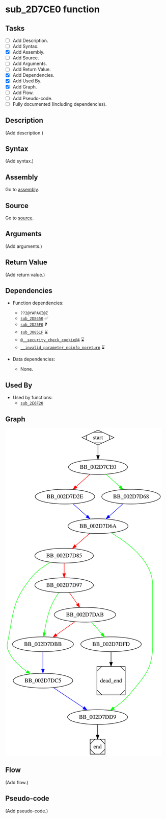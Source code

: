 # sub_2D7CE0 function

## Tasks

- [ ] Add Description.
- [ ] Add Syntax.
- [X] Add Assembly.
- [ ] Add Source.
- [ ] Add Arguments.
- [ ] Add Return Value.
- [X] Add Dependencies.
- [X] Add Used By.
- [X] Add Graph.
- [ ] Add Flow.
- [ ] Add Pseudo-code.
- [ ] Fully documented (Including dependencies).

## Description

(Add description.)

## Syntax

(Add syntax.)

## Assembly

Go to [assembly](../asm/sub_2D7CE0.asm).

## Source

Go to [source](../cc/sub_2D7CE0.cc).

## Arguments

(Add arguments.)

## Return Value

(Add return value.)

## Dependencies

* Function dependencies:
  * `??2@YAPAXI@Z`
  * [`sub_2D8450`](sub_2D8450.md) ✅
  * [`sub_2D25F0`](sub_2D25F0.md) ❓
  * [`sub_30851F`](sub_30851F.md) ⌛
  * [`@__security_check_cookie@4`](@__security_check_cookie@4.md) ⌛
  * [`__invalid_parameter_noinfo_noreturn`](__invalid_parameter_noinfo_noreturn.md) ⌛


* Data dependencies:
  * None.

## Used By

* Used by functions:
  * [`sub_2E6F20`](sub_2E6F20.md)

## Graph

![sub_2D7CE0 Graph](../svg/sub_2D7CE0.svg "sub_2D7CE0 Graph")

## Flow

(Add flow.)

## Pseudo-code

(Add pseudo-code.)
